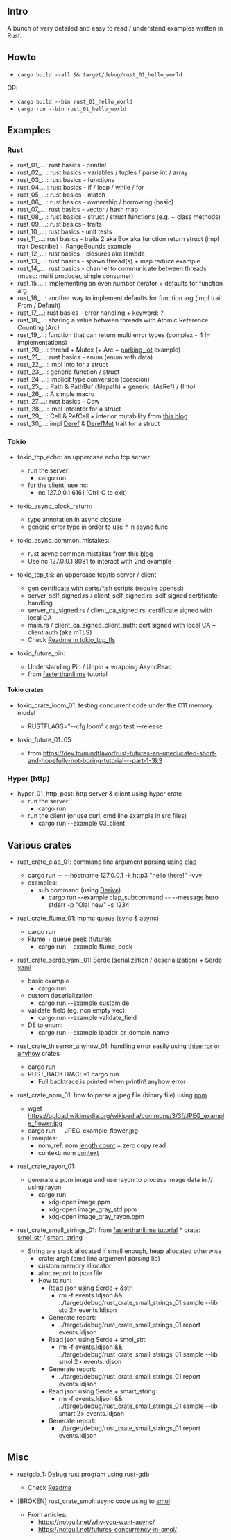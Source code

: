## Intro

A bunch of very detailed and easy to read / understand examples written in Rust.

## Howto

* `cargo build --all && target/debug/rust_01_hello_world`

OR:

* `cargo build --bin rust_01_hello_world`
* `cargo run --bin rust_01_hello_world`

## Examples

### Rust

* rust_01_...: rust basics - println!
* rust_02_...: rust basics - variables / tuples / parse int / array
* rust_03_...: rust basics - functions
* rust_04_...: rust basics - if / loop / while / for
* rust_05_...: rust basics - match
* rust_06_...: rust basics - ownership / borrowing (basic)
* rust_07_...: rust basics - vector / hash map
* rust_08_...: rust basics - struct / struct functions (e.g. ~ class methods)
* rust_09_...: rust basics - traits
* rust_10_...: rust basics - unit tests
* rust_11_...: rust basics - traits 2 aka Box aka function return struct (impl trait Describe) + RangeBounds example
* rust_12_...: rust basics - closures aka lambda
* rust_13_...: rust basics - spawn thread(s) + map reduce example
* rust_14_...: rust basics - channel to communicate between threads (mpsc: multi producer, single consumer)
* rust_15_...: implementing an even number iterator + defaults for function arg
* rust_16_...: another way to implement defaults for function arg (impl trait From / Default)
* rust_17_...: rust basics - error handling + keyword: ?
* rust_18_...: sharing a value between threads with Atomic Reference Counting (Arc)
* rust_19_...: function that can return multi error types (complex - 4 != implementations)
* rust_20_...: thread + Mutex (+ Arc + [parking_lot](https://docs.rs/parking_lot/latest/parking_lot/) example)
* rust_21_...: rust basics - enum (enum with data)
* rust_22_...: impl Into for a struct
* rust_23_...: generic function / struct
* rust_24_...: implicit type conversion (coercion)
* rust_25_...: Path & PathBuf (filepath) + generic: (AsRef<Path>) / (Into<PathBuf>)
* rust_26_...: A simple macro
* rust_27_...: rust basics - Cow
* rust_28_...: impl IntoInter for a struct
* rust_29_...: Cell & RefCell + interior mutability
  from [this blog](https://ricardomartins.cc/2016/06/08/interior-mutability)
* rust_30_...: impl [Deref]() & [DerefMut]() trait for a struct

### Tokio

* tokio_tcp_echo: an uppercase echo tcp server
    * run the server:
        * cargo run
    * for the client, use nc:
        * nc 127.0.0.1 6161 (Ctrl-C to exit)
* tokio_async_block_return:
    * type annotation in async closure
    * generic error type in order to use ? in async func
* tokio_async_common_mistakes:
    * rust async common mistakes from this [blog](https://www.qovery.com/blog/common-mistakes-with-rust-async/)
    * Use nc 127.0.0.1 8081 to interact with 2nd example
* tokio_tcp_tls: an uppercase tcp/tls server / client
    * gen certificate with certs/*.sh scripts (require openssl)
    * server_self_signed.rs / client_self_signed.rs: self signed certificate handling
    * server_ca_signed.rs / client_ca_signed.rs: certificate signed with local CA
    * main.rs / client_ca_signed_client_auth: cert signed with local CA + client auth (aka mTLS)
    * Check [Readme in tokio_tcp_tls](tokio_tcp_tls/Readme.md)

* tokio_future_pin:
    * Understanding Pin / Unpin + wrapping AsyncRead
    * from [fasterthanli.me](fasterthanli.me) tutorial

#### Tokio crates

* tokio_crate_loom_01: testing concurrent code under the C11 memory model
    * RUSTFLAGS="--cfg loom" cargo test --release

* tokio_future_01..05
    * from https://dev.to/mindflavor/rust-futures-an-uneducated-short-and-hopefully-not-boring-tutorial---part-1-3k3

### Hyper (http)

* hyper_01_http_post: http server & client using hyper crate
    * run the server:
        * cargo run
    * run the client (or use curl, cmd line example in src files)
        * cargo run --example 03_client

## Various crates

* rust_crate_clap_01: command line argument parsing using [clap](https://docs.rs/clap/latest/clap/)
    * cargo run -- --hostname 127.0.0.1 -k http3 "hello there!" -vvv
    * examples:
        * sub command (using [Derive](https://docs.rs/clap/latest/clap/_derive/index.html))
            * cargo run --example clap_subcommand -- --message hero stderr -p "Ola! new" -s 1234

* rust_crate_flume_01: [mpmc queue (sync & async)](https://docs.rs/flume/latest/flume/)
    * cargo run
    * Flume + queue peek (future):
        * cargo run --example flume_peek

* rust_crate_serde_yaml_01: [Serde](https://docs.rs/serde/latest/serde/) (serialization /
  deserialization) + [Serde yaml](https://github.com/dtolnay/serde-yaml)
    * basic example
        * cargo run
    * custom deserialization
        * cargo run --example custom de
    * validate_field (eg. non empty vec):
        * cargo run --example validate_field
    * DE to enum:
        * cargo run --example ipaddr_or_domain_name

* rust_crate_thiserror_anyhow_01: handling error easily using [thiserror](https://docs.rs/thiserror/latest/thiserror/)
  or [anyhow](https://docs.rs/anyhow/latest/anyhow/) crates
    * cargo run
    * RUST_BACKTRACE=1 cargo run
        * Full backtrace is printed when println! anyhow error

* rust_crate_nom_01: how to parse a jpeg file (binary file) using [nom](https://docs.rs/nom/latest/nom/)
    * wget https://upload.wikimedia.org/wikipedia/commons/3/3f/JPEG_example_flower.jpg
    * cargo run -- JPEG_example_flower.jpg
    * Examples:
        * nom_ref: nom [length count](https://docs.rs/nom/latest/nom/multi/fn.length_count.html) + zero copy read
        * context: nom [context](https://docs.rs/nom/latest/nom/error/fn.context.html)

* rust_crate_rayon_01:
    * generate a ppm image and use rayon to process image data in // using [rayon](https://docs.rs/rayon/latest/rayon/)
        * cargo run
            * xdg-open image.ppm
            * xdg-open image_gray_std.ppm
            * xdg-open image_gray_rayon.ppm

* rust_crate_small_strings_01: from [fasterthanli.me tutorial](https://fasterthanli.me/articles/small-strings-in-rust)
    *
  crate: [smol_str](https://docs.rs/smol_str/latest/smol_str/) / [smart_string](https://docs.rs/smartstring/latest/smartstring/)
    * String are stack allocated if small enough, heap allocated otherwise
        * crate: argh (cmd line argument parsing lib)
        * custom memory allocator
        * alloc report to json file
        * How to run:
            * Read json using Serde + &str:
                * rm -f events.ldjson && ../target/debug/rust_crate_small_strings_01 sample --lib std 2> events.ldjson
            * Generate report:
                * ../target/debug/rust_crate_small_strings_01 report events.ldjson
            * Read json using Serde + smol_str:
                * rm -f events.ldjson && ../target/debug/rust_crate_small_strings_01 sample --lib smol 2> events.ldjson
            * Generate report:
                * ../target/debug/rust_crate_small_strings_01 report events.ldjson
            * Read json using Serde + smart_string:
                * rm -f events.ldjson && ../target/debug/rust_crate_small_strings_01 sample --lib smart 2> events.ldjson
            * Generate report:
                * ../target/debug/rust_crate_small_strings_01 report events.ldjson

## Misc

* rustgdb_1: Debug rust program using rust-gdb
    * Check [Readme](rustgdb_1/Readme.md)

* [BROKEN] rust_crate_smol: async code using to [smol](https://docs.rs/smol/latest/smol/)
    * From articles:
        * https://notgull.net/why-you-want-async/
        * https://notgull.net/futures-concurrency-in-smol/